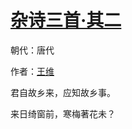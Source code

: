 # [杂诗三首·其二](http://so.gushiwen.org/view_70840.aspx)

朝代：唐代

作者：[王维](http://so.gushiwen.org/author_515.aspx)

君自故乡来，应知故乡事。

来日绮窗前，寒梅著花未？

